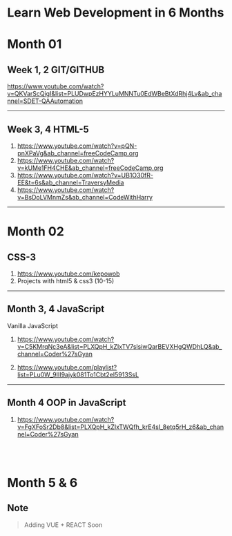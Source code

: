 # Learn Web Development in 6 Months 


# Month 01
## Week 1, 2 GIT/GITHUB
https://www.youtube.com/watch?v=QKVarScQigI&list=PLUDwpEzHYYLuMNNTu0EdWBeBtXdRhj4Lv&ab_channel=SDET-QAAutomation

<hr>

## Week 3, 4 HTML-5

1. https://www.youtube.com/watch?v=pQN-pnXPaVg&ab_channel=freeCodeCamp.org
2. https://www.youtube.com/watch?v=kUMe1FH4CHE&ab_channel=freeCodeCamp.org
3. https://www.youtube.com/watch?v=UB1O30fR-EE&t=6s&ab_channel=TraversyMedia
4. https://www.youtube.com/watch?v=BsDoLVMnmZs&ab_channel=CodeWithHarry

<hr>

# Month 02

## CSS-3
1. https://www.youtube.com/kepowob
2. Projects with html5 & css3 (10-15)

<hr>

## Month 3, 4 JavaScript

Vanilla JavaScript

1. https://www.youtube.com/watch?v=C5KMrqNc3eA&list=PLXQpH_kZIxTV7slsiwQarBEVXHgQWDhLQ&ab_channel=Coder%27sGyan

2. https://www.youtube.com/playlist?list=PLu0W_9lII9ajyk081To1Cbt2eI5913SsL

<hr>

## Month 4 OOP in JavaScript

1. https://www.youtube.com/watch?v=FgXFoSr2Db8&list=PLXQpH_kZIxTWQfh_krE4sI_8etq5rH_z6&ab_channel=Coder%27sGyan



<br><br>
# Month 5 & 6
## Note
> Adding VUE + REACT Soon
